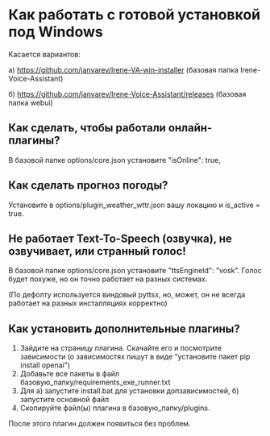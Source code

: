 # Как работать с готовой установкой под Windows 

Касается вариантов:

а) https://github.com/janvarev/Irene-VA-win-installer (базовая папка Irene-Voice-Assistant)

б) https://github.com/janvarev/Irene-Voice-Assistant/releases (базовая папка webui)

## Как сделать, чтобы работали онлайн-плагины?

В базовой папке options/core.json установите "isOnline": true,

## Как сделать прогноз погоды?

Установите в options/plugin_weather_wttr.json вашу локацию и is_active = true.

## Не работает Text-To-Speech (озвучка), не озвучивает, или странный голос!

В базовой папке options/core.json установите "ttsEngineId": "vosk".
Голос будет похуже, но он точно работает на разных системах.

(По дефолту используется виндовый pyttsx, но, может, он не всегда работает на разных инсталляциях корректно)

## Как установить дополнительные плагины?

1. Зайдите на страницу плагина. Скачайте его и посмотрите зависимости (о зависимостях пишут в виде "установите пакет pip install openai")
2. Добавьте все пакеты в файл базовую_папку/requirements_exe_runner.txt
3. Для а) запустите install.bat для установки допзависимостей, б) запустите основной файл
4. Скопируйте файл(ы) плагина в базовую_папку/plugins.

После этого плагин должен появиться без проблем.